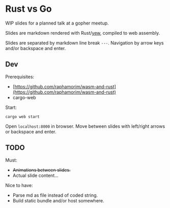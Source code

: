 # Rust vs Go

WIP slides for a planned talk at a gopher meetup.

Slides are markdown rendered with Rust/[yew](https://github.com/DenisKolodin/yew),
compiled to web assembly.

Slides are separated by markdown line break `---`.
Navigation by arrow keys and/or backspace and enter.

## Dev

Prerequisites:

- [https://github.com/raphamorim/wasm-and-rust](https://github.com/raphamorim/wasm-and-rust)
- cargo-web

Start:

```
cargo web start
```

Open `localhost:8000` in browser. Move between slides with left/right arrows or backspace and enter.

## TODO

Must:

- ~~Animations between slides.~~
- Actual slide content...

Nice to have:

- Parse md as file instead of coded string.
- Build static bundle and/or host somewhere.
